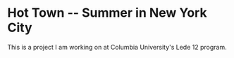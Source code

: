 # Hot Town -- Summer in New York City

This is a project I am working on at Columbia University's Lede 12 program. 


